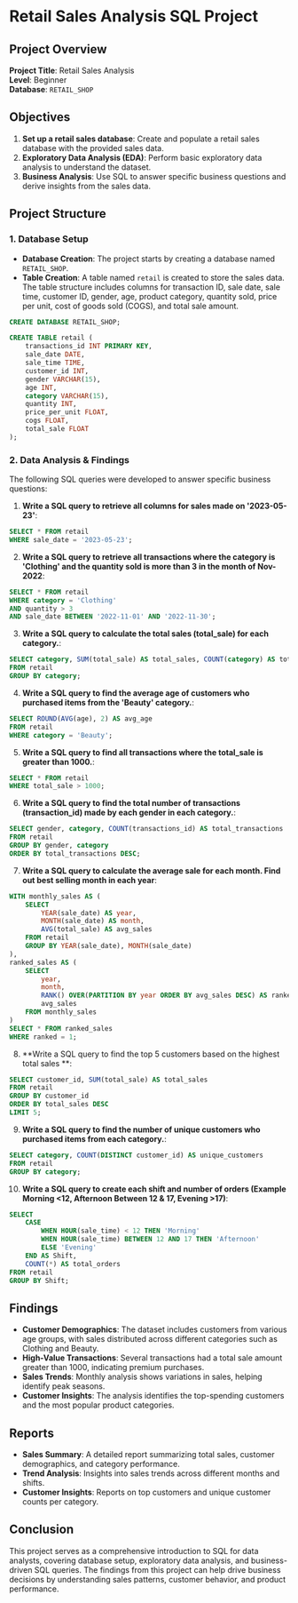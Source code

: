 # Retail Sales Analysis SQL Project

## Project Overview

**Project Title**: Retail Sales Analysis  
**Level**: Beginner  
**Database**: `RETAIL_SHOP`

## Objectives

1. **Set up a retail sales database**: Create and populate a retail sales database with the provided sales data. 
2. **Exploratory Data Analysis (EDA)**: Perform basic exploratory data analysis to understand the dataset.
3. **Business Analysis**: Use SQL to answer specific business questions and derive insights from the sales data.

## Project Structure

### 1. Database Setup

- **Database Creation**: The project starts by creating a database named `RETAIL_SHOP`.
- **Table Creation**: A table named `retail` is created to store the sales data. The table structure includes columns for transaction ID, sale date, sale time, customer ID, gender, age, product category, quantity sold, price per unit, cost of goods sold (COGS), and total sale amount.

```sql
CREATE DATABASE RETAIL_SHOP;

CREATE TABLE retail (
    transactions_id INT PRIMARY KEY,
    sale_date DATE,
    sale_time TIME,
    customer_id INT,
    gender VARCHAR(15),
    age INT,
    category VARCHAR(15),
    quantity INT,
    price_per_unit FLOAT,
    cogs FLOAT,
    total_sale FLOAT
);
```


### 2. Data Analysis & Findings

The following SQL queries were developed to answer specific business questions:

1. **Write a SQL query to retrieve all columns for sales made on '2023-05-23'**:
```sql
SELECT * FROM retail 
WHERE sale_date = '2023-05-23';
```

2. **Write a SQL query to retrieve all transactions where the category is 'Clothing' and the quantity sold is more than 3 in the month of Nov-2022**:
```sql
SELECT * FROM retail 
WHERE category = 'Clothing' 
AND quantity > 3 
AND sale_date BETWEEN '2022-11-01' AND '2022-11-30';
```

3. **Write a SQL query to calculate the total sales (total_sale) for each category.**:
```sql
SELECT category, SUM(total_sale) AS total_sales, COUNT(category) AS total_transactions 
FROM retail 
GROUP BY category;
```

4. **Write a SQL query to find the average age of customers who purchased items from the 'Beauty' category.**:
```sql
SELECT ROUND(AVG(age), 2) AS avg_age 
FROM retail 
WHERE category = 'Beauty';
```

5. **Write a SQL query to find all transactions where the total_sale is greater than 1000.**:
```sql
SELECT * FROM retail  
WHERE total_sale > 1000;
```

6. **Write a SQL query to find the total number of transactions (transaction_id) made by each gender in each category.**:
```sql
SELECT gender, category, COUNT(transactions_id) AS total_transactions 
FROM retail 
GROUP BY gender, category 
ORDER BY total_transactions DESC;
```

7. **Write a SQL query to calculate the average sale for each month. Find out best selling month in each year**:
```sql
WITH monthly_sales AS (
    SELECT 
        YEAR(sale_date) AS year, 
        MONTH(sale_date) AS month,
        AVG(total_sale) AS avg_sales
    FROM retail 
    GROUP BY YEAR(sale_date), MONTH(sale_date)
),
ranked_sales AS (
    SELECT 
        year, 
        month, 
        RANK() OVER(PARTITION BY year ORDER BY avg_sales DESC) AS ranked,
        avg_sales
    FROM monthly_sales
)
SELECT * FROM ranked_sales
WHERE ranked = 1;
```

8. **Write a SQL query to find the top 5 customers based on the highest total sales **:
```sql
SELECT customer_id, SUM(total_sale) AS total_sales 
FROM retail 
GROUP BY customer_id 
ORDER BY total_sales DESC 
LIMIT 5;
```

9. **Write a SQL query to find the number of unique customers who purchased items from each category.**:
```sql
SELECT category, COUNT(DISTINCT customer_id) AS unique_customers 
FROM retail 
GROUP BY category;
```

10. **Write a SQL query to create each shift and number of orders (Example Morning <12, Afternoon Between 12 & 17, Evening >17)**:
```sql
SELECT 
    CASE 
        WHEN HOUR(sale_time) < 12 THEN 'Morning'
        WHEN HOUR(sale_time) BETWEEN 12 AND 17 THEN 'Afternoon'
        ELSE 'Evening'
    END AS Shift,
    COUNT(*) AS total_orders 
FROM retail 
GROUP BY Shift;
```

## Findings

- **Customer Demographics**: The dataset includes customers from various age groups, with sales distributed across different categories such as Clothing and Beauty.
- **High-Value Transactions**: Several transactions had a total sale amount greater than 1000, indicating premium purchases.
- **Sales Trends**: Monthly analysis shows variations in sales, helping identify peak seasons.
- **Customer Insights**: The analysis identifies the top-spending customers and the most popular product categories.

## Reports

- **Sales Summary**: A detailed report summarizing total sales, customer demographics, and category performance.
- **Trend Analysis**: Insights into sales trends across different months and shifts.
- **Customer Insights**: Reports on top customers and unique customer counts per category.

## Conclusion

This project serves as a comprehensive introduction to SQL for data analysts, covering database setup,  exploratory data analysis, and business-driven SQL queries. The findings from this project can help drive business decisions by understanding sales patterns, customer behavior, and product performance.

